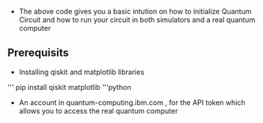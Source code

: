 * The above code gives you a basic intution on how to initialize Quantum Circuit and how to run your circuit in both simulators and a real quantum computer

## Prerequisits

* Installing qiskit and matplotlib libraries

'''
pip install qiskit matplotlib
'''python

* An account in quantum-computing.ibm.com , for the API token which allows you to access the real quantum computer
